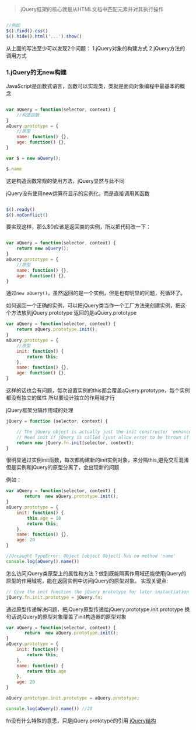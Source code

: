 >jQuery框架的核心就是从HTML文档中匹配元素并对其执行操作

```js

//例如
$().find().css()
$().hide().html('...').show()

```

从上面的写法至少可以发现2个问题：
1.jQuery对象的构建方式
2.jQuery方法的调用方式

### 1.jQuery的无new构建

JavaScript是函数式语言，函数可以实现类，类就是面向对象编程中最基本的概念

```js

var aQuery = function(selector, context) {
    //构造函数
}
aQuery.prototype = {
    //原型
    name: function() {},
    age: function() {},
}

var $ = new aQuery();

$.name

```

这是构造函数常规的使用方法，jQuery显然与此不同

jQuery没有使用new运算符显示的实例化，而是直接调用其函数

```js

$().ready()
$().noConflict()

```

要实现这样，那么$()应该是返回类的实例，所以把代码改一下：

```js

var aQuery = function(selector, context) {
    return new aQuery();
}
aQuery.prototype = {
    //原型
    name: function() {},
    age: function() {},
}

```

通过`new aQuery()`，虽然返回的是一个实例，但是也有明显的问题，死循环了。

如何返回一个正确的实例，可以把jQuery类当作一个工厂方法来创建实例，把这个方法放到jQuery.prototype
返回的是aQuery.prototype
```js
var aQuery = function(selector, context) {
    return aQuery.prototype.init();
}
aQuery.prototype = {
    //原型
    init: function() {
        return this;
    },
    name: function() {},
    age: function() {},
}
```

这样的话也会有问题，每次设置实例的this都会覆盖aQuery.prototype，每个实例都没有独立的属性
所以要设计独立的作用域才行

jQuery框架分隔作用域的处理
```js
jQuery = function (selector, context) {

    // The jQuery object is actually just the init constructor 'enhanced'
    // Need init if jQuery is called (just allow error to be thrown if not included)
    return new jQuery.fn.init(selector, context);
}
```
很明显通过实例init函数，每次都构建新的init实例对象，来分隔this,避免交互混淆
但是实例和jQuery的原型分离了，会出现新的问题

例如：

```js
var aQuery = function(selector, context) {
       return  new aQuery.prototype.init();
}
aQuery.prototype = {
    init: function() {
        this.age = 18
        return this;
    },
    name: function() {},
    age: 20
}

//Uncaught TypeError: Object [object Object] has no method 'name' 
console.log(aQuery().name())
```
怎么访问jQuery类原型上的属性和方法？做到既能隔离作用域还能使用jQuery的原型的作用域呢，能在返回实例中访问jQuery的原型对象。
实现关键点:
```js
// Give the init function the jQuery prototype for later instantiation
jQuery.fn.init.prototype = jQuery.fn;
```
通过原型传递解决问题，把jQuery原型传递给jQuery.prototype.init.prototype
换句话说jQuery的原型对象覆盖了init构造器的原型对象
```js
var aQuery = function(selector, context) {
       return  new aQuery.prototype.init();
}
aQuery.prototype = {
    init: function() {
        return this;
    },
    name: function() {
        return this.age
    },
    age: 20
}

aQuery.prototype.init.prototype = aQuery.prototype;

console.log(aQuery().name()) //20
```
fn没有什么特殊的意思，只是jQuery.prototype的引用
[jQuery结构](http://dl.iteye.com/upload/attachment/0073/2601/3fc8106d-6afd-314c-a6bf-a64157145e67.jpg)
